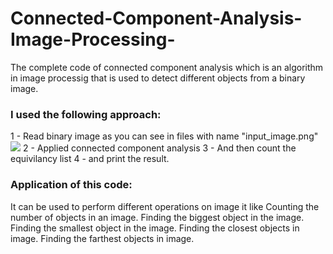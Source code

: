 # Connected-Component-Analysis-Image-Processing-
The complete code of connected component analysis which is an algorithm in image processig that is used to detect different objects from a binary image.
### I used the following approach:
1 - Read binary image as you can see in files with name "input_image.png"
<img src=“https://github.com/Zainulabaidin5566/Connected-Component-Analysis-Image-Processing-/blob/master/input_image.png”>
2 - Applied connected component analysis 
3 - And then count the equivilancy list
4 - and print the result.
### Application of this code:
It can be used to  perform different operations on image  it like 
Counting the number of objects in an image.
Finding the biggest object in the image.
Finding the smallest object in the image.
Finding the closest objects in image.
Finding the farthest objects in image.
